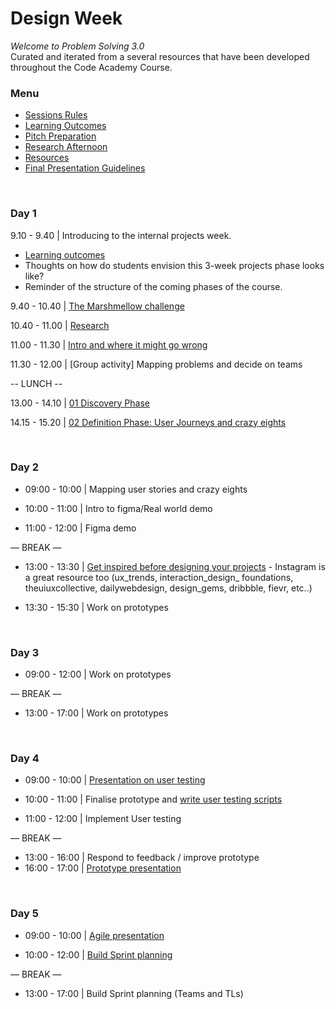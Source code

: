  # Design Week
_Welcome to Problem Solving 3.0_ <br>
Curated and iterated from a several resources that have been developed throughout the Code Academy Course.  

### Menu
* [Sessions Rules](https://gist.github.com/mghada/b8e757c05c8e5a84211325c0ba8638f6)
* [Learning Outcomes](https://gist.github.com/mghada/85e85f88918bfb7721bd45f8e1ab410f)
* [Pitch Preparation](https://github.com/foundersandcoders/master-reference/blob/master/coursebook/weeks-10-12/design-sprint/preparation.md)
* [Research Afternoon](https://github.com/foundersandcoders/master-reference/blob/master/coursebook/weeks-10-12/design-sprint/research-afternoon.md)
* [Resources](https://gist.github.com/mghada/b8e757c05c8e5a84211325c0ba8638f6)
* [Final Presentation Guidelines](https://hackmd.io/@AcxjON-bSKmJNL0co_XhIw/r1-eiENBX?type=view)

<br>

### Day 1

9.10 - 9.40  |  Introducing to the internal projects week. <br>
*  [Learning outcomes](https://gist.github.com/mghada/85e85f88918bfb7721bd45f8e1ab410f)
*  Thoughts on how do students envision this 3-week projects phase looks like? 
*  Reminder of the structure of the coming phases of the course. 

9.40 - 10.40  |  [The Marshmellow challenge](https://gist.github.com/mghada/7de804707526c6999e257d36cf2558e9)

10.40 - 11.00 | [Research](https://gist.github.com/mghada/f12d3fe901bb95b5d344212c59f27547)


11.00 - 11.30 | [Intro and where it might go wrong](https://docs.google.com/presentation/d/1kVEag_gkfIQAspUylD8qJZ4RSmzbFLoM6YIXAxkYHnw/edit#slide=id.p3)

11.30 - 12.00 | [Group activity] 
Mapping problems and decide on teams  

-- LUNCH --

13.00 - 14.10 | [01 Discovery Phase](https://docs.google.com/presentation/d/1jQsfbdJy7ANujloXb5s6-9OnPrMcVRSy7OlhdA1Ov-g/edit#slide=id.g33e8093d24_0_13)

14.15 - 15.20 | [02 Definition Phase: User Journeys and crazy eights](https://docs.google.com/presentation/d/1gDgZv8Nz8vOCAM2scyqhVXIQZUEbFiccE-QqE1-9HK0/edit?usp=sharing)

<br>

### Day 2
- 09:00 - 10:00 | Mapping user stories and crazy eights 
  
- 10:00 - 11:00 | Intro to figma/Real world demo
- 11:00 - 12:00 | Figma demo

— BREAK —

- 13:00 - 13:30 | [Get inspired before designing your projects](./pdf-resources/design-resources.pdf) - Instagram is a great resource too (ux_trends, interaction_design_ foundations, theuiuxcollective, dailywebdesign, design_gems, dribbble, fievr, etc..)

- 13:30 - 15:30 | Work on prototypes

<br>

### Day 3
- 09:00 - 12:00 | Work on prototypes

— BREAK —

- 13:00 - 17:00 | Work on prototypes

<br>

### Day 4
- 09:00 - 10:00 | [Presentation on user testing](./pdf-resources/user-testing.pdf)
  
  
- 10:00 - 11:00 | Finalise prototype and [write user testing scripts](https://github.com/foundersandcoders/master-reference/blob/master/coursebook/weeks-10-12/user-testing.md#3-test-day-pre-test)

- 11:00 - 12:00 | Implement User testing

— BREAK —

- 13:00 - 16:00 | Respond to feedback / improve prototype
- 16:00 - 17:00 | [Prototype presentation](https://github.com/foundersandcoders/master-reference/blob/master/coursebook/weeks-10-12/design-sprint/preparation.md) 

<br>

### Day 5
- 09:00 - 10:00 | [Agile presentation](https://docs.google.com/presentation/d/1W0X8XRzGQQgGhiUb5uR7Kl0yDux-5Qs5rwc32r6oHzY/edit?usp=sharing)
  
- 10:00 - 12:00 | [Build Sprint planning](https://www.notion.so/Sprint-planning-Gitflow-0335e9a797e24a75af265166c402d9b6)

— BREAK —

- 13:00 - 17:00 | Build Sprint planning (Teams and TLs)



